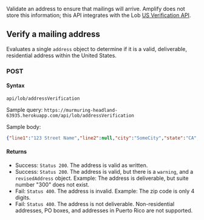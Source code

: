 Validate an address to ensure that mailings will arrive. Amplify does not store this information; this API integrates with the Lob [US Verification API](https://docs.lob.com/#operation/us_verification).

## Verify a mailing address

Evaluates a single `address` object to determine if it is a valid, deliverable, residential address within the United States.

### POST

#### Syntax

`api/lob/addressVerification`

Sample query: `https://murmuring-headland-63935.herokuapp.com/api/lob/addressVerification`

Sample body:

```json
{"line1":"123 Street Name","line2":null,"city":"SomeCity","state":"CA","zip":"12345-6789"}
````

#### Returns

* Success: `Status 200`. The address is valid as written.
* Success: `Status 200`. The address is valid, but there is a `warning`, and a `revisedAddress` object. Example: The address is deliverable, but suite number "300" does not exist.
* Fail: `Status 400`. The address is invalid. Example: The zip code is only 4 digits.
* Fail: `Status 400`. The address is not deliverable. Non-residential addresses, PO boxes, and addresses in Puerto Rico are not supported.